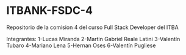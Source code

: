 # ITBANK-FSDC-4
Repositorio de la comision 4 del curso Full Stack Developer del ITBA


Integrantes:
1-Lucas Miranda
2-Martin Gabriel Reale Latini
3-Valentín Tubaro
4-Mariano Lena
5-Hernan Oses
6-Valentín Pugliese
